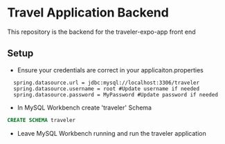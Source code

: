 # Travel Application Backend
This repository is the backend for the traveler-expo-app front end

## Setup
- Ensure your credentials are correct in your applicaiton.properties

```properties
  spring.datasource.url = jdbc:mysql://localhost:3306/traveler
  spring.datasource.username = root #Update username if needed
  spring.datasource.password = MyPassword #Update password if needed
```

- In MySQL Workbench create 'traveler' Schema
```sql
CREATE SCHEMA traveler
```

- Leave MySQL Workbench running and run the traveler application

